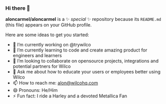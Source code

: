 ### Hi there 👋
**aloncarmel/aloncarmel** is a ✨ _special_ ✨ repository because its `README.md` (this file) appears on your GitHub profile.

Here are some ideas to get you started:

- 🔭 I’m currently working on @trywilco
- 🌱 I’m currently learning to code and create amazing product for engineers and learners
- 👯 I’m looking to collaborate on opensource projects, integrations and potential partners for Wilco
- 💬 Ask me about how to educate your users or employees better using Wilco
- 📫 How to reach me: alon@wilcohq.com
- 😄 Pronouns: He/Him
- ⚡ Fun fact: I ride a Harley and a devoted Metallica Fan

